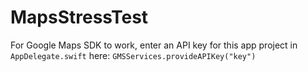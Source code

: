 # MapsStressTest

For Google Maps SDK to work, enter an API key for this app project in `AppDelegate.swift` here: `GMSServices.provideAPIKey("key")`
